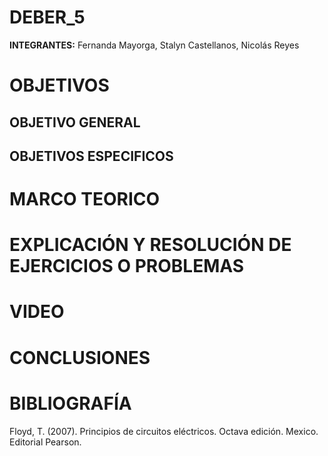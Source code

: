 # DEBER_5


**INTEGRANTES:** Fernanda Mayorga, Stalyn Castellanos, Nicolás Reyes


# OBJETIVOS

## OBJETIVO GENERAL


## OBJETIVOS ESPECIFICOS


# MARCO TEORICO



# EXPLICACIÓN Y RESOLUCIÓN DE EJERCICIOS O PROBLEMAS


# VIDEO



# CONCLUSIONES 


# BIBLIOGRAFÍA

Floyd, T. (2007). Principios de circuitos eléctricos. Octava edición. Mexico. Editorial Pearson.









